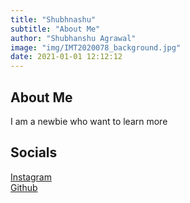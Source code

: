 ```yaml
---
title: "Shubhnashu"
subtitle: "About Me"
author: "Shubhanshu Agrawal"
image: "img/IMT2020078_background.jpg"
date: 2021-01-01 12:12:12
---
```


## About Me

I am a newbie who want to learn more<br/>

## Socials

[Instagram](https://www.instagram.com/shubhanshuagrawal19/)<br/>
[Github](https://github.com/Shubhanshu1902)<br/>




